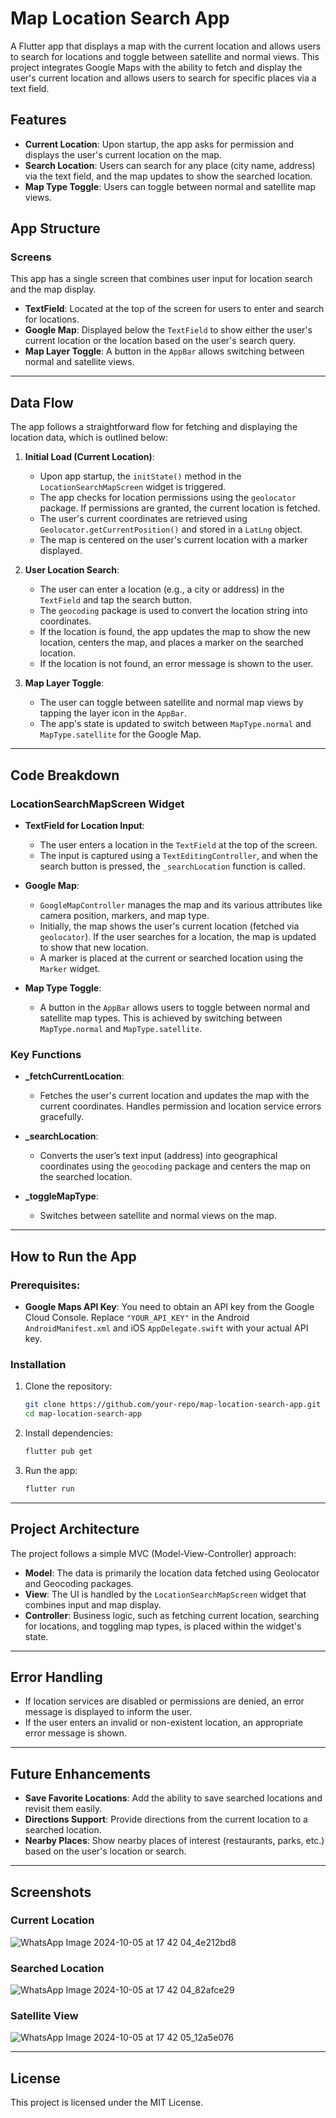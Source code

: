 # Map Location Search App

A Flutter app that displays a map with the current location and allows users to search for locations and toggle between satellite and normal views. This project integrates Google Maps with the ability to fetch and display the user's current location and allows users to search for specific places via a text field.

## Features
- **Current Location**: Upon startup, the app asks for permission and displays the user's current location on the map.
- **Search Location**: Users can search for any place (city name, address) via the text field, and the map updates to show the searched location.
- **Map Type Toggle**: Users can toggle between normal and satellite map views.

## App Structure

### Screens
This app has a single screen that combines user input for location search and the map display.

- **TextField**: Located at the top of the screen for users to enter and search for locations.
- **Google Map**: Displayed below the `TextField` to show either the user's current location or the location based on the user's search query.
- **Map Layer Toggle**: A button in the `AppBar` allows switching between normal and satellite views.

---

## Data Flow

The app follows a straightforward flow for fetching and displaying the location data, which is outlined below:

1. **Initial Load (Current Location)**:
    - Upon app startup, the `initState()` method in the `LocationSearchMapScreen` widget is triggered.
    - The app checks for location permissions using the `geolocator` package. If permissions are granted, the current location is fetched.
    - The user's current coordinates are retrieved using `Geolocator.getCurrentPosition()` and stored in a `LatLng` object.
    - The map is centered on the user's current location with a marker displayed.

2. **User Location Search**:
    - The user can enter a location (e.g., a city or address) in the `TextField` and tap the search button.
    - The `geocoding` package is used to convert the location string into coordinates.
    - If the location is found, the app updates the map to show the new location, centers the map, and places a marker on the searched location.
    - If the location is not found, an error message is shown to the user.

3. **Map Layer Toggle**:
    - The user can toggle between satellite and normal map views by tapping the layer icon in the `AppBar`.
    - The app's state is updated to switch between `MapType.normal` and `MapType.satellite` for the Google Map.

---

## Code Breakdown

### LocationSearchMapScreen Widget

- **TextField for Location Input**:
  - The user enters a location in the `TextField` at the top of the screen.
  - The input is captured using a `TextEditingController`, and when the search button is pressed, the `_searchLocation` function is called.

- **Google Map**:
  - `GoogleMapController` manages the map and its various attributes like camera position, markers, and map type.
  - Initially, the map shows the user's current location (fetched via `geolocator`). If the user searches for a location, the map is updated to show that new location.
  - A marker is placed at the current or searched location using the `Marker` widget.

- **Map Type Toggle**:
  - A button in the `AppBar` allows users to toggle between normal and satellite map types. This is achieved by switching between `MapType.normal` and `MapType.satellite`.

### Key Functions
- **_fetchCurrentLocation**:
    - Fetches the user's current location and updates the map with the current coordinates. Handles permission and location service errors gracefully.
    
- **_searchLocation**:
    - Converts the user’s text input (address) into geographical coordinates using the `geocoding` package and centers the map on the searched location.
    
- **_toggleMapType**:
    - Switches between satellite and normal views on the map.

---

## How to Run the App

### Prerequisites:
- **Google Maps API Key**: You need to obtain an API key from the Google Cloud Console. Replace `"YOUR_API_KEY"` in the Android `AndroidManifest.xml` and iOS `AppDelegate.swift` with your actual API key.
  
### Installation

1. Clone the repository:
    ```bash
    git clone https://github.com/your-repo/map-location-search-app.git
    cd map-location-search-app
    ```

2. Install dependencies:
    ```bash
    flutter pub get
    ```

3. Run the app:
    ```bash
    flutter run
    ```

---

## Project Architecture

The project follows a simple MVC (Model-View-Controller) approach:
- **Model**: The data is primarily the location data fetched using Geolocator and Geocoding packages.
- **View**: The UI is handled by the `LocationSearchMapScreen` widget that combines input and map display.
- **Controller**: Business logic, such as fetching current location, searching for locations, and toggling map types, is placed within the widget's state.

---

## Error Handling

- If location services are disabled or permissions are denied, an error message is displayed to inform the user.
- If the user enters an invalid or non-existent location, an appropriate error message is shown.

---

## Future Enhancements

- **Save Favorite Locations**: Add the ability to save searched locations and revisit them easily.
- **Directions Support**: Provide directions from the current location to a searched location.
- **Nearby Places**: Show nearby places of interest (restaurants, parks, etc.) based on the user's location or search.

---

## Screenshots

### Current Location
![WhatsApp Image 2024-10-05 at 17 42 04_4e212bd8](https://github.com/user-attachments/assets/e6bd4c72-7481-4ea4-9854-bac110db7842)


### Searched Location
![WhatsApp Image 2024-10-05 at 17 42 04_82afce29](https://github.com/user-attachments/assets/0cfc74e8-e6d1-4771-8dd0-1447f88b207a)


### Satellite View
![WhatsApp Image 2024-10-05 at 17 42 05_12a5e076](https://github.com/user-attachments/assets/eb51d579-382c-4360-8fa8-bf38a200f793)


---

## License

This project is licensed under the MIT License.
